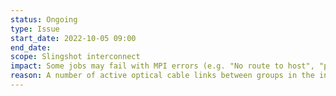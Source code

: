 ```yaml
---
status: Ongoing
type: Issue
start_date: 2022-10-05 09:00
end_date: 
scope: Slingshot interconnect
impact: Some jobs may fail with MPI errors (e.g. "No route to host", "pmi_init failure"), the larger the number of nodes used in the job, the more likely users are to hit the issue
reason: A number of active optical cable links between groups in the interconnect topology are not working
---
```



